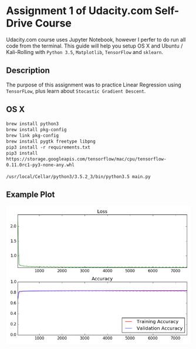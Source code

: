 # Assignment 1 of Udacity.com Self-Drive Course

Udacity.com course uses Jupyter Notebook, however I perfer to do run all code from the terminal.  This guide will help you setup OS X and Ubuntu / Kali-Rolling with `Python 3.5`, `Matplotlib`, `TensorFlow` and `sklearn`.

## Description
The purpose of this assignment was to practice Linear Regression using `TensorFLow`, plus learn about `Stocastic Gradient Descent`.  


## OS X
```
brew install python3
brew install pkg-config
brew link pkg-config
brew install pygtk freetype libpng
pip3 install -r requirements.txt
pip3 install https://storage.googleapis.com/tensorflow/mac/cpu/tensorflow-0.11.0rc1-py3-none-any.whl

/usr/local/Cellar/python3/3.5.2_3/bin/python3.5 main.py
```

## Example Plot

![alt tag](https://raw.githubusercontent.com/autojazari/sdc-lab1-notmnist/master/SDC-Assignment-1-Learn-Rate-Decay.png)

